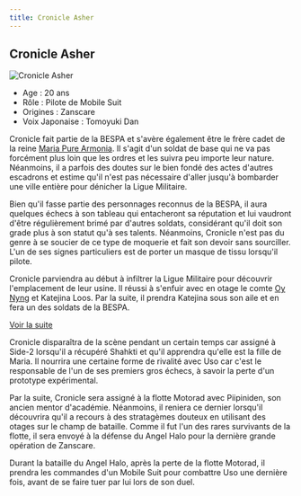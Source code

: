 ```yaml
---
title: Cronicle Asher
---
```


Cronicle Asher
--------------


![Cronicle Asher](/images/stories/saga/vgundam/persos/cronicle-asher.png)


* Age : 20 ans
* Rôle : Pilote de Mobile Suit
* Origines : Zanscare
* Voix Japonaise : Tomoyuki Dan


Cronicle fait partie de la BESPA et s'avère également être le frère cadet de la reine [Maria Pure Armonia](uc/victory-gundam/maria-pure-armonia.html). Il s'agit d'un soldat de base qui ne va pas forcément plus loin que les ordres et les suivra peu importe leur nature. Néanmoins, il a parfois des doutes sur le bien fondé des actes d'autres escadrons et estime qu'il n'est pas nécessaire d'aller jusqu'à bombarder une ville entière pour dénicher la Ligue Militaire.


Bien qu'il fasse partie des personnages reconnus de la BESPA, il aura quelques échecs à son tableau qui entacheront sa réputation et lui vaudront d'être régulièrement brimé par d'autres soldats, considérant qu'il doit son grade plus à son statut qu'à ses talents. Néanmoins, Cronicle n'est pas du genre à se soucier de ce type de moquerie et fait son devoir sans sourciller.   
L'un de ses signes particuliers est de porter un masque de tissu lorsqu'il pilote.


Cronicle parviendra au début à infiltrer la Ligue Militaire pour découvrir l'emplacement de leur usine. Il réussi à s'enfuir avec en otage le comte [Oy Nyng](uc/victory-gundam/oy-nyng.html) et Katejina Loos. Par la suite, il prendra Katejina sous son aile et en fera un des soldats de la BESPA.


[Voir la suite](javascript:spoiler();)


Cronicle disparaîtra de la scène pendant un certain temps car assigné à Side-2 lorsqu'il a récupéré Shahkti et qu'il apprendra qu'elle est la fille de Maria. Il nourrira une certaine forme de rivalité avec Uso car c'est le responsable de l'un de ses premiers gros échecs, à savoir la perte d'un prototype expérimental.


Par la suite, Cronicle sera assigné à la flotte Motorad avec Piipiniden, son ancien mentor d'académie. Néanmoins, il reniera ce dernier lorsqu'il découvrira qu'il a recours à des stratagèmes douteux en utilisant des otages sur le champ de bataille. Comme il fut l'un des rares survivants de la flotte, il sera envoyé à la défense du Angel Halo pour la dernière grande opération de Zanscare.


Durant la bataille du Angel Halo, après la perte de la flotte Motorad, il prendra les commandes d'un Mobile Suit pour combattre Uso une dernière fois, avant de se faire tuer par lui lors de son duel.


